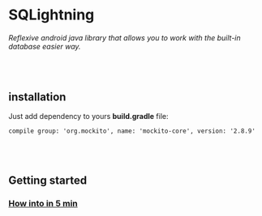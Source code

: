# SQLightning
###### Reflexive android java library that allows you to work with the built-in database easier way.

<br>
<h2> installation </h2>
Just add dependency to yours <b>build.gradle</b> file:

```Gradle
compile group: 'org.mockito', name: 'mockito-core', version: '2.8.9'
```
<br><br>
<h2> Getting started </h2>
<h3> <a href="https://github.com/henryco/SQLightning/wiki/How-into-in-5-min"> How into in 5 min </a></h3>
